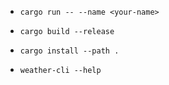 - `cargo run -- --name <your-name> `

- `cargo build --release`
- `cargo install --path .`
- `weather-cli --help  `
